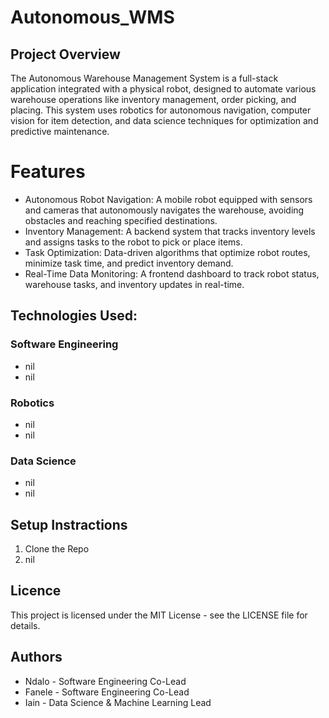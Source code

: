 # Autonomous_WMS
## Project Overview
The Autonomous Warehouse Management System is a full-stack application integrated with a physical robot, designed to automate various warehouse operations like inventory management, order picking, and placing. This system uses robotics for autonomous navigation, computer vision for item detection, and data science techniques for optimization and predictive maintenance.

# Features
* Autonomous Robot Navigation: A mobile robot equipped with sensors and cameras that autonomously navigates the warehouse, avoiding obstacles and reaching specified destinations.
* Inventory Management: A backend system that tracks inventory levels and assigns tasks to the robot to pick or place items.
* Task Optimization: Data-driven algorithms that optimize robot routes, minimize task time, and predict inventory demand.
* Real-Time Data Monitoring: A frontend dashboard to track robot status, warehouse tasks, and inventory updates in real-time.

## Technologies Used:
### Software Engineering
* nil
* nil

### Robotics
* nil
* nil

### Data Science
* nil
* nil

## Setup Instractions
1. Clone the Repo
2. nil

## Licence
This project is licensed under the MIT License - see the LICENSE file for details.

## Authors
* Ndalo - Software Engineering Co-Lead
* Fanele - Software Engineering Co-Lead
* Iain - Data Science & Machine Learning Lead

